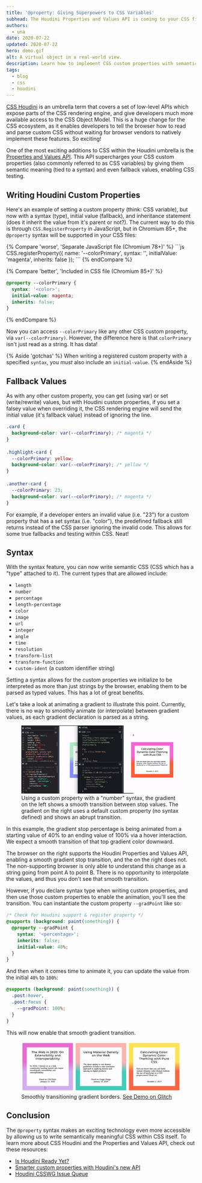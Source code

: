 ```yaml
---
title: '@property: Giving Superpowers to CSS Variables'
subhead: The Houdini Properties and Values API is coming to your CSS file in Chromium 85.
authors:
  - una
date: 2020-07-22
updated: 2020-07-22
hero: demo.gif
alt: A virtual object in a real-world view.
description: Learn how to implement CSS custom properties with semantic typing, a fallback value, and more, directly in your CSS file.
tags:
  - blog
  - css
  - houdini
---
```


[CSS Houdini](https://ishoudinireadyyet.com) is an umbrella term that covers a
set of low-level APIs which expose parts of the CSS rendering engine, and give
developers much more available access to the CSS Object Model. This is a huge
change for the CSS ecosystem, as it enables developers to tell the browser how
to read and parse custom CSS without waiting for browser vendors to natively
implement these features. So exciting!

One of the most exciting additions to CSS within the Houdini umbrella is the
[Properties and Values
API](https://developer.mozilla.org/en-US/docs/Web/API/CSS_Properties_and_Values_API).
This API supercharges your CSS custom properties (also commonly referred to as
CSS variables) by giving them semantic meaning (tied to a syntax) and even
fallback values, enabling CSS testing.

## Writing Houdini Custom Properties

Here's an example of setting a custom property (think: CSS variable), but now
with a syntax (type), initial value (fallback), and inheritance statement (does
it inherit the value from it's parent or not?). The current way to do this is
through `CSS.RegisterProperty` in JavaScript, but in Chromium 85+, the
`@property` syntax will be supported in your CSS files:

<div class="w-columns">
{% Compare 'worse', 'Separate JavaScript file (Chromium 78+)' %}
```js
CSS.registerProperty({
  name: '--colorPrimary',
  syntax: '<color>',
  initialValue: 'magenta',
  inherits: false
});
```
{% endCompare %}

{% Compare 'better', 'Included in CSS file (Chromium 85+)' %}
```css
@property --colorPrimary {
  syntax: '<color>';
  initial-value: magenta;
  inherits: false;
}
```
{% endCompare %}
</div>

Now you can access `--colorPrimary` like any other CSS custom property, via
`var(--colorPrimary)`. However, the difference here is that `colorPrimary` isn't
just read as a string. It has data!

{% Aside 'gotchas' %}
  When writing a registered custom property with a specified `syntax`, you *must* also include an `initial-value`.
{% endAside %}

## Fallback Values

As with any other custom property, you can get (using var) or set
(write/rewrite) values, but with Houdini custom properties, if you set a falsey
value when overriding it, the CSS rendering engine will send the initial value
(it's fallback value) instead of ignoring the line.

```css
.card {
  background-color: var(--colorPrimary); /* magenta */
}

.highlight-card {
  --colorPrimary: yellow;
  background-color: var(--colorPrimary); /* yellow */
}

.another-card {
  --colorPrimary: 23;
  background-color: var(--colorPrimary); /* magenta */
}
```

For example, if a developer enters an invalid value (i.e. "23")  for a custom
property that has a set syntax (i.e. "color"), the predefined fallback still
returns instead of the CSS parser ignoring the invalid code. This allows for
some true fallbacks and testing within CSS. Neat!

## Syntax

With the syntax feature, you can now write semantic CSS (CSS which has a "type"
attached to it). The current types that are allowed include:

- `length`
- `number`
- `percentage`
- `length-percentage`
- `color`
- `image`
- `url`
- `integer`
- `angle`
- `time`
- `resolution`
- `transform-list`
- `transform-function`
- `custom-ident` (a custom identifier string)


Setting a syntax allows for the custom properties we initialize to be
interpreted as more than just strings by the browser, enabling them to be parsed
as typed values. This has a lot of great benefits.

Let's take a look at animating a gradient to illustrate this point. Currently,
there is no way to smoothly animate (or interpolate) between gradient values, as
each gradient declaration is parsed as a string. 

<figure class="w-figure w-figure--fullbleed">
  <img src="support1.gif" alt="">
  <figcaption class="w-figcaption w-figcaption--fullbleed">
    Using a custom property with a "number" syntax, the gradient on the left shows a smooth transition between stop values. The gradient on the right uses a default custom property (no syntax defined) and shows an abrupt transition.
  </figcaption>
</figure>

In this example, the gradient stop percentage is being animated from a starting
value of 40% to an ending value of 100% via a hover interaction. We expect a
smooth transition of that top gradient color downward.

The browser on the right supports the Houdini Properties and Values API,
enabling a smooth gradient stop transition, and the on the right does not. The
non-supporting browser is only able to understand this change as a string going
from point A to point B. There is no opportunity to interpolate the values, and
thus you don't see that smooth transition.

However, if you declare syntax type when writing custom properties, and then use
those custom properties to enable the animation, you'll see the transition. You
can instantiate the custom property `--gradPoint` like so:

```css
/* Check for Houdini support & register property */
@supports (background: paint(something)) {
  @property --gradPoint {
    syntax: '<percentage>';
    inherits: false;
    initial-value: 40%;
  }
}
```

And then when it comes time to animate it, you can update the value from the initial `40%` to `100%`:

```css
@supports (background: paint(something)) {
  .post:hover,
  .post:focus {
    --gradPoint: 100%;
  }
}
```

This will now enable that smooth gradient transition.

<figure class="w-figure w-figure--fullbleed">
  <img src="demo.gif" alt="">
  <figcaption class="w-figcaption w-figcaption--fullbleed">
    Smoothly transitioning gradient borders. <a href="https://glitch.com/~houdini-gradient-borders">See Demo on Glitch</a>
  </figcaption>
</figure>

## Conclusion 

The `@property` syntax makes an exciting technology even more accessible by
allowing us to write semantically meaningful CSS within CSS itself. To learn
more about CSS Houdini and the Properties and Values API, check out these
resources:

- [Is Houdini Ready Yet?](http://ishoudinireadyyet.com/)
- [Smarter custom properties with Houdini's new API](https://web.dev/css-props-and-vals/)
- [Houdini CSSWG Issue Queue](https://github.com/w3c/css-houdini-drafts/issues)
